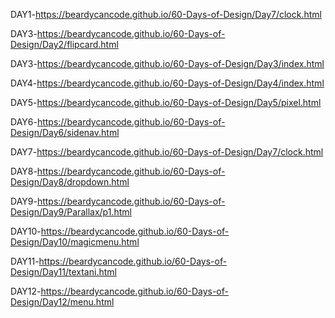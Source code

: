 DAY1-https://beardycancode.github.io/60-Days-of-Design/Day7/clock.html

DAY3-https://beardycancode.github.io/60-Days-of-Design/Day2/flipcard.html

DAY3-https://beardycancode.github.io/60-Days-of-Design/Day3/index.html

DAY4-https://beardycancode.github.io/60-Days-of-Design/Day4/index.html

DAY5-https://beardycancode.github.io/60-Days-of-Design/Day5/pixel.html

DAY6-https://beardycancode.github.io/60-Days-of-Design/Day6/sidenav.html

DAY7-https://beardycancode.github.io/60-Days-of-Design/Day7/clock.html

DAY8-https://beardycancode.github.io/60-Days-of-Design/Day8/dropdown.html

DAY9-https://beardycancode.github.io/60-Days-of-Design/Day9/Parallax/p1.html

DAY10-https://beardycancode.github.io/60-Days-of-Design/Day10/magicmenu.html

DAY11-https://beardycancode.github.io/60-Days-of-Design/Day11/textani.html

DAY12-https://beardycancode.github.io/60-Days-of-Design/Day12/menu.html
